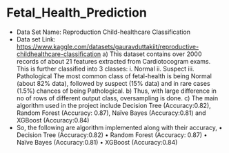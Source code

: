 # Fetal_Health_Prediction
* Data Set Name: Reproduction Child-healthcare Classification
*	Data set Link: https://www.kaggle.com/datasets/gauravduttakiit/reproductive-childhealthcare-classification
a)	This dataset contains over 2000 records of about 21 features extracted from Cardiotocogram exams. This is further classified into 3 classes:
i.	Normal
ii.	Suspect
iii.	Pathological
The most common class of fetal-health is being Normal (about 82% data), followed by suspect (15% data) and in rare cases (1.5%) chances of being Pathological.
b)	Thus, with large difference in no of rows of different output class, oversampling is done.
c)	The main algorithm used in the project include Decision Tree (Accuracy:0.82), Random Forest (Accuracy: 0.87), Naïve Bayes (Accuracy:0.81) and XGBoost (Accuracy:0.84)
* So, the following are algorithm implemented along with their accuracy, 
•	Decision Tree (Accuracy:0.82)
•	Random Forest (Accuracy: 0.87)
•	 Naïve Bayes (Accuracy:0.81) 
•	 XGBoost (Accuracy:0.84)

